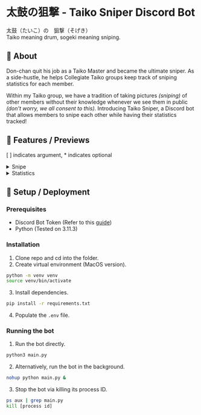 # 太鼓の狙撃 - Taiko Sniper Discord Bot
太鼓（たいこ）の　狙撃（そげき）  
Taiko meaning drum, sogeki meaning sniping.  
## 🎯 About
Don-chan quit his job as a Taiko Master and became the ultimate sniper. As a side-hustle, he helps Collegiate Taiko groups keep track of sniping statistics for each member.

Within my Taiko group, we have a tradition of taking pictures _(sniping)_ of other members without their knowledge whenever we see them in public _(don't worry, we all consent to this)_. Introducing Taiko Sniper, a Discord bot that allows members to snipe each other while having their statistics tracked!  
## 🔧 Features / Previews
[ ] indicates argument, * indicates optional
<details>
<summary> Snipe </summary>

‎ 
  - Command: `/snipe [user] [image]`
  - Requires an image as proof of the snipe.

<img width="507" alt="Sniped Message" src="https://github.com/user-attachments/assets/c67996ec-46e1-49c5-9bf2-0e635be73045" />

  - `/unsnipe [user]` command for accidental snipes.
    - Currently admin-only and unsnipes from the command user's perspective, but I will likely adjust this in the future.
</details>
<details>
<summary> Statistics </summary>

 ‎ 
  - Command: `/stats [user*] [private*]`
  - Displays how many times a member has sniped or has been sniped.
  - Calculates kill/death ratio (more like snipes/sniped ratio but we're still calling it k/d).

<img width="309" alt="Statistics Message" src="https://github.com/user-attachments/assets/2960b3bc-bb92-4ead-a3d1-3095f86c49c4" />

  - By default, it is an ephemeral response, but the private argument can toggle it.
</details>

## 🚀 Setup / Deployment
### Prerequisites
- Discord Bot Token (Refer to this [guide](https://discordpy.readthedocs.io/en/stable/discord.html))
- Python (Tested on 3.11.3)
### Installation
1. Clone repo and cd into the folder.
2. Create virtual environment (MacOS version).
```bash
python -m venv venv
source venv/bin/activate
```
3. Install dependencies.
```bash
pip install -r requirements.txt
```
4. Populate the `.env` file. 
### Running the bot
1. Run the bot directly.
```bash
python3 main.py
```
2. Alternatively, run the bot in the background.
```bash
nohup python main.py &
```
3. Stop the bot via killing its process ID.
```bash
ps aux | grep main.py
kill [process id]
```

